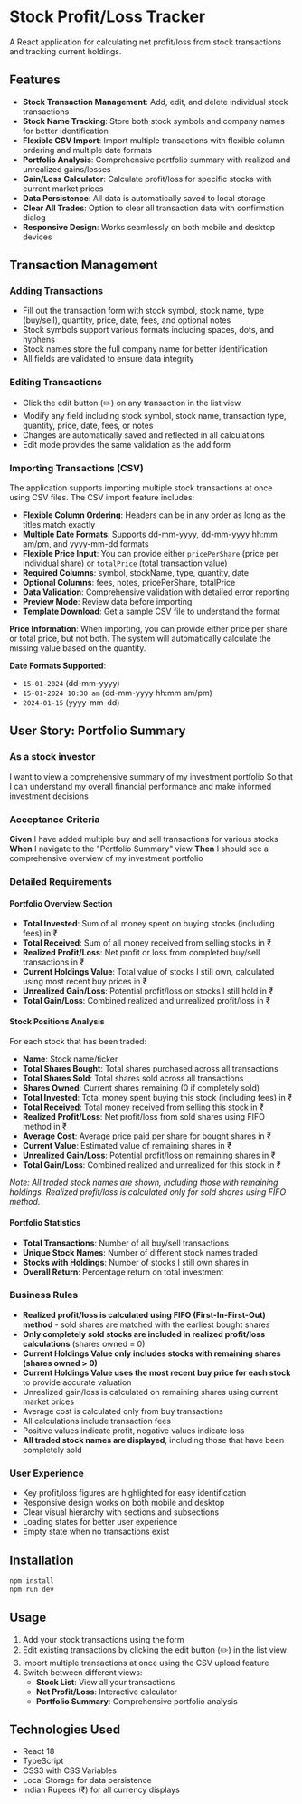 # Stock Profit/Loss Tracker

A React application for calculating net profit/loss from stock transactions and tracking current holdings.

## Features

- **Stock Transaction Management**: Add, edit, and delete individual stock transactions
- **Stock Name Tracking**: Store both stock symbols and company names for better identification
- **Flexible CSV Import**: Import multiple transactions with flexible column ordering and multiple date formats
- **Portfolio Analysis**: Comprehensive portfolio summary with realized and unrealized gains/losses
- **Gain/Loss Calculator**: Calculate profit/loss for specific stocks with current market prices
- **Data Persistence**: All data is automatically saved to local storage
- **Clear All Trades**: Option to clear all transaction data with confirmation dialog
- **Responsive Design**: Works seamlessly on both mobile and desktop devices

## Transaction Management

### Adding Transactions
- Fill out the transaction form with stock symbol, stock name, type (buy/sell), quantity, price, date, fees, and optional notes
- Stock symbols support various formats including spaces, dots, and hyphens
- Stock names store the full company name for better identification
- All fields are validated to ensure data integrity

### Editing Transactions
- Click the edit button (✏️) on any transaction in the list view
- Modify any field including stock symbol, stock name, transaction type, quantity, price, date, fees, or notes
- Changes are automatically saved and reflected in all calculations
- Edit mode provides the same validation as the add form

### Importing Transactions (CSV)

The application supports importing multiple stock transactions at once using CSV files. The CSV import feature includes:

- **Flexible Column Ordering**: Headers can be in any order as long as the titles match exactly
- **Multiple Date Formats**: Supports dd-mm-yyyy, dd-mm-yyyy hh:mm am/pm, and yyyy-mm-dd formats
- **Flexible Price Input**: You can provide either `pricePerShare` (price per individual share) or `totalPrice` (total transaction value)
- **Required Columns**: symbol, stockName, type, quantity, date
- **Optional Columns**: fees, notes, pricePerShare, totalPrice
- **Data Validation**: Comprehensive validation with detailed error reporting
- **Preview Mode**: Review data before importing
- **Template Download**: Get a sample CSV file to understand the format

**Price Information**: When importing, you can provide either price per share or total price, but not both. The system will automatically calculate the missing value based on the quantity.

**Date Formats Supported**:
- `15-01-2024` (dd-mm-yyyy)
- `15-01-2024 10:30 am` (dd-mm-yyyy hh:mm am/pm)
- `2024-01-15` (yyyy-mm-dd)

## User Story: Portfolio Summary

### As a stock investor
I want to view a comprehensive summary of my investment portfolio
So that I can understand my overall financial performance and make informed investment decisions

### Acceptance Criteria

**Given** I have added multiple buy and sell transactions for various stocks
**When** I navigate to the "Portfolio Summary" view
**Then** I should see a comprehensive overview of my investment portfolio

### Detailed Requirements

#### Portfolio Overview Section
- **Total Invested**: Sum of all money spent on buying stocks (including fees) in ₹
- **Total Received**: Sum of all money received from selling stocks in ₹
- **Realized Profit/Loss**: Net profit or loss from completed buy/sell transactions in ₹
- **Current Holdings Value**: Total value of stocks I still own, calculated using most recent buy prices in ₹
- **Unrealized Gain/Loss**: Potential profit/loss on stocks I still hold in ₹
- **Total Gain/Loss**: Combined realized and unrealized profit/loss in ₹

#### Stock Positions Analysis
For each stock that has been traded:
- **Name**: Stock name/ticker
- **Total Shares Bought**: Total shares purchased across all transactions
- **Total Shares Sold**: Total shares sold across all transactions
- **Shares Owned**: Current shares remaining (0 if completely sold)
- **Total Invested**: Total money spent buying this stock (including fees) in ₹
- **Total Received**: Total money received from selling this stock in ₹
- **Realized Profit/Loss**: Net profit/loss from sold shares using FIFO method in ₹
- **Average Cost**: Average price paid per share for bought shares in ₹
- **Current Value**: Estimated value of remaining shares in ₹
- **Unrealized Gain/Loss**: Potential profit/loss on remaining shares in ₹
- **Total Gain/Loss**: Combined realized and unrealized for this stock in ₹

*Note: All traded stock names are shown, including those with remaining holdings. Realized profit/loss is calculated only for sold shares using FIFO method.*

#### Portfolio Statistics
- **Total Transactions**: Number of all buy/sell transactions
- **Unique Stock Names**: Number of different stock names traded
- **Stocks with Holdings**: Number of stocks I still own shares in
- **Overall Return**: Percentage return on total investment

### Business Rules
- **Realized profit/loss is calculated using FIFO (First-In-First-Out) method** - sold shares are matched with the earliest bought shares
- **Only completely sold stocks are included in realized profit/loss calculations** (shares owned = 0)
- **Current Holdings Value only includes stocks with remaining shares (shares owned > 0)**
- **Current Holdings Value uses the most recent buy price for each stock** to provide accurate valuation
- Unrealized gain/loss is calculated on remaining shares using current market prices
- Average cost is calculated only from buy transactions
- All calculations include transaction fees
- Positive values indicate profit, negative values indicate loss
- **All traded stock names are displayed**, including those that have been completely sold

### User Experience
- Key profit/loss figures are highlighted for easy identification
- Responsive design works on both mobile and desktop
- Clear visual hierarchy with sections and subsections
- Loading states for better user experience
- Empty state when no transactions exist

## Installation

```bash
npm install
npm run dev
```

## Usage

1. Add your stock transactions using the form
2. Edit existing transactions by clicking the edit button (✏️) in the list view
3. Import multiple transactions at once using the CSV upload feature
4. Switch between different views:
   - **Stock List**: View all your transactions
   - **Net Profit/Loss**: Interactive calculator
   - **Portfolio Summary**: Comprehensive portfolio analysis

## Technologies Used

- React 18
- TypeScript
- CSS3 with CSS Variables
- Local Storage for data persistence
- Indian Rupees (₹) for all currency displays
